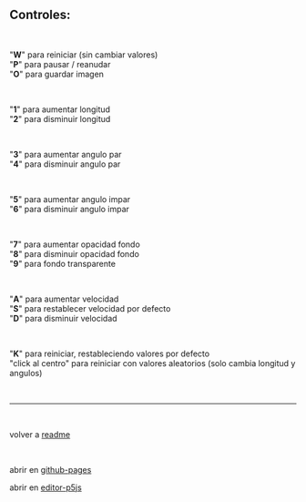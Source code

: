 ## Controles:

<br>

"**W**" para reiniciar (sin cambiar valores)  
"**P**" para pausar / reanudar  
"**O**" para guardar imagen

<br>

"**1**" para aumentar longitud  
"**2**" para disminuir longitud

<br>

"**3**" para aumentar angulo par  
"**4**" para disminuir angulo par

<br>

"**5**" para aumentar angulo impar  
"**6**" para disminuir angulo impar

<br>

"**7**" para aumentar opacidad fondo  
"**8**" para disminuir opacidad fondo  
"**9**" para fondo transparente

<br>

"**A**" para aumentar velocidad  
"**S**" para restablecer velocidad por defecto  
"**D**" para disminuir velocidad

<br>

"**K**" para reiniciar, restableciendo valores por defecto  
"click al centro" para reiniciar con valores aleatorios (solo cambia longitud y angulos)

<br>

***

<br>

volver a <a href="https://github.com/mj-una/am1-tp1-collatz/blob/main/README.md">readme</a>

<br>

abrir en <a href="https://mj-una.github.io/am1-tp1-collatz/" target="_blank" rel="noopener">github-pages</a>

abrir en <a href="https://editor.p5js.org/martin_julio/sketches/dw8EZzpSH" target="_blank" rel="noopener">editor-p5js</a>

<br>
